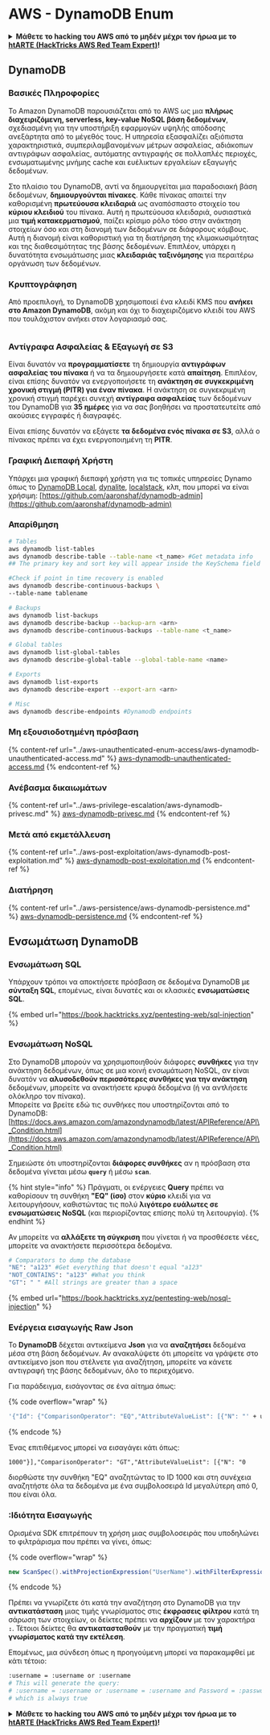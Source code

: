 # AWS - DynamoDB Enum

<details>

<summary><strong>Μάθετε το hacking του AWS από το μηδέν μέχρι τον ήρωα με το</strong> <a href="https://training.hacktricks.xyz/courses/arte"><strong>htARTE (HackTricks AWS Red Team Expert)</strong></a><strong>!</strong></summary>

Άλλοι τρόποι υποστήριξης του HackTricks:

* Εάν θέλετε να δείτε την **εταιρεία σας να διαφημίζεται στο HackTricks** ή να **κατεβάσετε το HackTricks σε μορφή PDF** ελέγξτε τα [**ΣΧΕΔΙΑ ΣΥΝΔΡΟΜΗΣ**](https://github.com/sponsors/carlospolop)!
* Αποκτήστε το [**επίσημο PEASS & HackTricks swag**](https://peass.creator-spring.com)
* Ανακαλύψτε [**The PEASS Family**](https://opensea.io/collection/the-peass-family), τη συλλογή μας από αποκλειστικά [**NFTs**](https://opensea.io/collection/the-peass-family)
* **Εγγραφείτε στη** 💬 [**ομάδα Discord**](https://discord.gg/hRep4RUj7f) ή στη [**ομάδα telegram**](https://t.me/peass) ή **ακολουθήστε** μας στο **Twitter** 🐦 [**@hacktricks\_live**](https://twitter.com/hacktricks\_live)**.**
* **Μοιραστείτε τα hacking tricks σας υποβάλλοντας PRs στα** [**HackTricks**](https://github.com/carlospolop/hacktricks) και [**HackTricks Cloud**](https://github.com/carlospolop/hacktricks-cloud) αποθετήρια του github.

</details>

## DynamoDB

### Βασικές Πληροφορίες

Το Amazon DynamoDB παρουσιάζεται από το AWS ως μια **πλήρως διαχειριζόμενη, serverless, key-value NoSQL βάση δεδομένων**, σχεδιασμένη για την υποστήριξη εφαρμογών υψηλής απόδοσης ανεξάρτητα από το μέγεθός τους. Η υπηρεσία εξασφαλίζει αξιόπιστα χαρακτηριστικά, συμπεριλαμβανομένων μέτρων ασφαλείας, αδιάκοπων αντιγράφων ασφαλείας, αυτόματης αντιγραφής σε πολλαπλές περιοχές, ενσωματωμένης μνήμης cache και ευέλικτων εργαλείων εξαγωγής δεδομένων.

Στο πλαίσιο του DynamoDB, αντί να δημιουργείται μια παραδοσιακή βάση δεδομένων, **δημιουργούνται πίνακες**. Κάθε πίνακας απαιτεί την καθορισμένη **πρωτεύουσα κλειδαριά** ως αναπόσπαστο στοιχείο του **κύριου κλειδιού** του πίνακα. Αυτή η πρωτεύουσα κλειδαριά, ουσιαστικά μια **τιμή κατακερματισμού**, παίζει κρίσιμο ρόλο τόσο στην ανάκτηση στοιχείων όσο και στη διανομή των δεδομένων σε διάφορους κόμβους. Αυτή η διανομή είναι καθοριστική για τη διατήρηση της κλιμακωσιμότητας και της διαθεσιμότητας της βάσης δεδομένων. Επιπλέον, υπάρχει η δυνατότητα ενσωμάτωσης μιας **κλειδαριάς ταξινόμησης** για περαιτέρω οργάνωση των δεδομένων.

### Κρυπτογράφηση

Από προεπιλογή, το DynamoDB χρησιμοποιεί ένα κλειδί KMS που **ανήκει στο Amazon DynamoDB**, ακόμη και όχι το διαχειριζόμενο κλειδί του AWS που τουλάχιστον ανήκει στον λογαριασμό σας.

<figure><img src="https://lh4.googleusercontent.com/JjtNS7aA-_GRMgZb4v93jWEQJi6DQdUPq0FEpzZPdeyCeNoG05p0NJiV9Zs-ULs_-Tfjmx0W1ZgsE2Ui2ljo7D-1a87Xny-gpLVQO0XmXdFoph9ci1RepbVNwaCe9oPruEZSEDxGTxF5dIv6pW1WpT6kWA=s2048" alt=""><figcaption></figcaption></figure>

### Αντίγραφα Ασφαλείας & Εξαγωγή σε S3

Είναι δυνατόν να **προγραμματίσετε** τη δημιουργία **αντιγράφων ασφαλείας του πίνακα** ή να τα δημιουργήσετε κατά **απαίτηση**. Επιπλέον, είναι επίσης δυνατόν να ενεργοποιήσετε τη **ανάκτηση σε συγκεκριμένη χρονική στιγμή (PITR) για έναν πίνακα**. Η ανάκτηση σε συγκεκριμένη χρονική στιγμή παρέχει συνεχή **αντίγραφα ασφαλείας** των δεδομένων του DynamoDB για **35 ημέρες** για να σας βοηθήσει να προστατευτείτε από ακούσιες εγγραφές ή διαγραφές.

Είναι επίσης δυνατόν να εξάγετε **τα δεδομένα ενός πίνακα σε S3**, αλλά ο πίνακας πρέπει να έχει ενεργοποιημένη τη **PITR**.

### Γραφική Διεπαφή Χρήστη

Υπάρχει μια γραφική διεπαφή χρήστη για τις τοπικές υπηρεσίες Dynamo όπως το [DynamoDB Local](https://aws.amazon.com/blogs/aws/dynamodb-local-for-desktop-development/), [dynalite](https://github.com/mhart/dynalite), [localstack](https://github.com/localstack/localstack), κλπ, που μπορεί να είναι χρήσιμη: [https://github.com/aaronshaf/dynamodb-admin](https://github.com/aaronshaf/dynamodb-admin)

### Απαρίθμηση

```bash
# Tables
aws dynamodb list-tables
aws dynamodb describe-table --table-name <t_name> #Get metadata info
## The primary key and sort key will appear inside the KeySchema field

#Check if point in time recovery is enabled
aws dynamodb describe-continuous-backups \
--table-name tablename

# Backups
aws dynamodb list-backups
aws dynamodb describe-backup --backup-arn <arn>
aws dynamodb describe-continuous-backups --table-name <t_name>

# Global tables
aws dynamodb list-global-tables
aws dynamodb describe-global-table --global-table-name <name>

# Exports
aws dynamodb list-exports
aws dynamodb describe-export --export-arn <arn>

# Misc
aws dynamodb describe-endpoints #Dynamodb endpoints
```

### Μη εξουσιοδοτημένη πρόσβαση

{% content-ref url="../aws-unauthenticated-enum-access/aws-dynamodb-unauthenticated-access.md" %}
[aws-dynamodb-unauthenticated-access.md](../aws-unauthenticated-enum-access/aws-dynamodb-unauthenticated-access.md)
{% endcontent-ref %}

### Ανέβασμα δικαιωμάτων

{% content-ref url="../aws-privilege-escalation/aws-dynamodb-privesc.md" %}
[aws-dynamodb-privesc.md](../aws-privilege-escalation/aws-dynamodb-privesc.md)
{% endcontent-ref %}

### Μετά από εκμετάλλευση

{% content-ref url="../aws-post-exploitation/aws-dynamodb-post-exploitation.md" %}
[aws-dynamodb-post-exploitation.md](../aws-post-exploitation/aws-dynamodb-post-exploitation.md)
{% endcontent-ref %}

### Διατήρηση

{% content-ref url="../aws-persistence/aws-dynamodb-persistence.md" %}
[aws-dynamodb-persistence.md](../aws-persistence/aws-dynamodb-persistence.md)
{% endcontent-ref %}

## Ενσωμάτωση DynamoDB

### Ενσωμάτωση SQL

Υπάρχουν τρόποι να αποκτήσετε πρόσβαση σε δεδομένα DynamoDB με **σύνταξη SQL**, επομένως, είναι δυνατές και οι κλασικές **ενσωματώσεις SQL**.

{% embed url="https://book.hacktricks.xyz/pentesting-web/sql-injection" %}

### Ενσωμάτωση NoSQL

Στο DynamoDB μπορούν να χρησιμοποιηθούν διάφορες **συνθήκες** για την ανάκτηση δεδομένων, όπως σε μια κοινή ενσωμάτωση NoSQL, αν είναι δυνατόν να **αλυσοδεθούν περισσότερες συνθήκες για την ανάκτηση** δεδομένων, μπορείτε να ανακτήσετε κρυφά δεδομένα (ή να αντλήσετε ολόκληρο τον πίνακα).\
Μπορείτε να βρείτε εδώ τις συνθήκες που υποστηρίζονται από το DynamoDB: [https://docs.aws.amazon.com/amazondynamodb/latest/APIReference/API\_Condition.html](https://docs.aws.amazon.com/amazondynamodb/latest/APIReference/API\_Condition.html)

Σημειώστε ότι υποστηρίζονται **διάφορες συνθήκες** αν η πρόσβαση στα δεδομένα γίνεται μέσω **`query`** ή μέσω **`scan`**.

{% hint style="info" %}
Πράγματι, οι ενέργειες **Query** πρέπει να καθορίσουν τη συνθήκη **"EQ" (ίσο)** στον **κύριο** κλειδί για να λειτουργήσουν, καθιστώντας τις πολύ **λιγότερο ευάλωτες σε ενσωματώσεις NoSQL** (και περιορίζοντας επίσης πολύ τη λειτουργία).
{% endhint %}

Αν μπορείτε να **αλλάξετε τη σύγκριση** που γίνεται ή να προσθέσετε νέες, μπορείτε να ανακτήσετε περισσότερα δεδομένα.

```bash
# Comparators to dump the database
"NE": "a123" #Get everything that doesn't equal "a123"
"NOT_CONTAINS": "a123" #What you think
"GT": " " #All strings are greater than a space
```

{% embed url="https://book.hacktricks.xyz/pentesting-web/nosql-injection" %}

### Ενέργεια εισαγωγής Raw Json

Το **DynamoDB** δέχεται αντικείμενα **Json** για να **αναζητήσει** δεδομένα μέσα στη βάση δεδομένων. Αν ανακαλύψετε ότι μπορείτε να γράψετε στο αντικείμενο json που στέλνετε για αναζήτηση, μπορείτε να κάνετε αντιγραφή της βάσης δεδομένων, όλο το περιεχόμενο.

Για παράδειγμα, εισάγοντας σε ένα αίτημα όπως:

{% code overflow="wrap" %}
```bash
'{"Id": {"ComparisonOperator": "EQ","AttributeValueList": [{"N": "' + user_input + '"}]}}'
```
{% endcode %}

Ένας επιτιθέμενος μπορεί να εισαγάγει κάτι όπως:

`1000"}],"ComparisonOperator": "GT","AttributeValueList": [{"N": "0`

διορθώστε την συνθήκη "EQ" αναζητώντας το ID 1000 και στη συνέχεια αναζητήστε όλα τα δεδομένα με ένα συμβολοσειρά Id μεγαλύτερη από 0, που είναι όλα.

### :Ιδιότητα Εισαγωγής

Ορισμένα SDK επιτρέπουν τη χρήση μιας συμβολοσειράς που υποδηλώνει το φιλτράρισμα που πρέπει να γίνει, όπως:

{% code overflow="wrap" %}
```java
new ScanSpec().withProjectionExpression("UserName").withFilterExpression(user_input+" = :username and Password = :password").withValueMap(valueMap)
```
{% endcode %}

Πρέπει να γνωρίζετε ότι κατά την αναζήτηση στο DynamoDB για την **αντικατάσταση** μιας τιμής γνωρίσματος στις **έκφρασεις φίλτρου** κατά τη σάρωση των στοιχείων, οι δείκτες πρέπει να **αρχίζουν** με τον χαρακτήρα **`:`**. Τέτοιοι δείκτες θα **αντικατασταθούν** με την πραγματική **τιμή γνωρίσματος κατά την εκτέλεση**.

Επομένως, μια σύνδεση όπως η προηγούμενη μπορεί να παρακαμφθεί με κάτι τέτοιο:

```bash
:username = :username or :username
# This will generate the query:
# :username = :username or :username = :username and Password = :password
# which is always true
```

<details>

<summary><strong>Μάθετε το hacking του AWS από το μηδέν μέχρι τον ήρωα με το</strong> <a href="https://training.hacktricks.xyz/courses/arte"><strong>htARTE (HackTricks AWS Red Team Expert)</strong></a><strong>!</strong></summary>

Άλλοι τρόποι για να υποστηρίξετε το HackTricks:

* Εάν θέλετε να δείτε την **εταιρεία σας να διαφημίζεται στο HackTricks** ή να **κατεβάσετε το HackTricks σε μορφή PDF** ελέγξτε τα [**ΣΧΕΔΙΑ ΣΥΝΔΡΟΜΗΣ**](https://github.com/sponsors/carlospolop)!
* Αποκτήστε το [**επίσημο PEASS & HackTricks swag**](https://peass.creator-spring.com)
* Ανακαλύψτε [**την Οικογένεια PEASS**](https://opensea.io/collection/the-peass-family), τη συλλογή μας από αποκλειστικά [**NFTs**](https://opensea.io/collection/the-peass-family)
* **Εγγραφείτε στη** 💬 [**ομάδα Discord**](https://discord.gg/hRep4RUj7f) ή στη [**ομάδα telegram**](https://t.me/peass) ή **ακολουθήστε** μας στο **Twitter** 🐦 [**@hacktricks\_live**](https://twitter.com/hacktricks\_live)**.**
* **Μοιραστείτε τα hacking tricks σας υποβάλλοντας PRs στα** [**HackTricks**](https://github.com/carlospolop/hacktricks) και [**HackTricks Cloud**](https://github.com/carlospolop/hacktricks-cloud) αποθετήρια του github.

</details>
